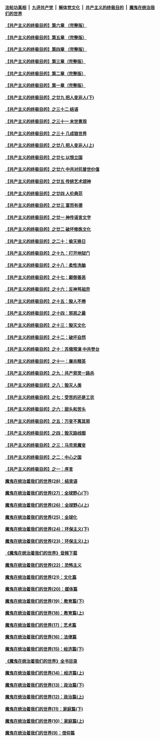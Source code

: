 ####  [法轮功真相](../../../../basic/blob/master/README.md?t=05200735) &nbsp;|&nbsp; [九评共产党](../../../../9ping.md/blob/master/README.md?t=05200735) &nbsp;|&nbsp; [解体党文化](../../../../jtdwh.md/blob/master/README.md?t=05200735)  &nbsp;|&nbsp; [共产主义的终极目的](../../../../gczydzjmd.md/blob/master/README.md?t=05200735) &nbsp;|&nbsp; [魔鬼在统治我们的世界](../../../../mgztzwmdsj.md/blob/master/README.md?t=05200735) 

#### [【共产主义的终极目的】第六章 （完整版）](../pages/nsc422/n11428913.md?t=05200735) 

#### [【共产主义的终极目的】第五章 （完整版）](../pages/nsc422/n11428912.md?t=05200735) 

#### [【共产主义的终极目的】第四章 （完整版）](../pages/nsc422/n11428907.md?t=05200735) 

#### [【共产主义的终极目的】第三章（完整版）](../pages/nsc422/n11428848.md?t=05200735) 

#### [【共产主义的终极目的】第二章（完整版）](../pages/nsc422/n11428831.md?t=05200735) 

#### [【共产主义的终极目的】第一章（完整版）](../pages/nsc422/n11417651.md?t=05200735) 

#### [【共产主义的终极目的】之廿九 把人变非人(下)](../pages/nsc422/n11344140.md?t=05200735) 

#### [【共产主义的终极目的】之三十二 结语](../pages/nsc422/n11360535.md?t=05200735) 

#### [【共产主义的终极目的】之三十一 末世景观](../pages/nsc422/n11351129.md?t=05200735) 

#### [【共产主义的终极目的】之三十 几成狼世界](../pages/nsc422/n11348280.md?t=05200735) 

#### [【共产主义的终极目的】之廿八 把人变非人(上)](../pages/nsc422/n11340492.md?t=05200735) 

#### [【共产主义的终极目的】之廿七 以恨立国](../pages/nsc422/n11336944.md?t=05200735) 

#### [【共产主义的终极目的】之廿六 中共对抗普世价值](../pages/nsc422/n11324785.md?t=05200735) 

#### [【共产主义的终极目的】之廿五 传统艺术颂神](../pages/nsc422/n11296396.md?t=05200735) 

#### [【共产主义的终极目的】之廿四 人伦典范](../pages/nsc422/n11296397.md?t=05200735) 

#### [【共产主义的终极目的】之廿三 富而有德](../pages/nsc422/n11283598.md?t=05200735) 

#### [【共产主义的终极目的】之廿一 神传语言文字](../pages/nsc422/n11263265.md?t=05200735) 

#### [【共产主义的终极目的】之廿二 破坏修炼文化](../pages/nsc422/n11245728.md?t=05200735) 

#### [【共产主义的终极目的】之二十：偷天换日](../pages/nsc422/n11238846.md?t=05200735) 

#### [【共产主义的终极目的】之十九：打开地狱门](../pages/nsc422/n11206376.md?t=05200735) 

#### [【共产主义的终极目的】之十八：柔性洗脑](../pages/nsc422/n11199994.md?t=05200735) 

#### [【共产主义的终极目的】之十七：颠倒善恶](../pages/nsc422/n11179782.md?t=05200735) 

#### [【共产主义的终极目的】之十六：反神骂祖宗](../pages/nsc422/n11166798.md?t=05200735) 

#### [【共产主义的终极目的】之十五：毁人不倦](../pages/nsc422/n11166792.md?t=05200735) 

#### [【共产主义的终极目的】之十四：邪恶之最](../pages/nsc422/n11150249.md?t=05200735) 

#### [【共产主义的终极目的】之十三：毁灭文化](../pages/nsc422/n11135227.md?t=05200735) 

#### [【共产主义的终极目的】之十二：破坏自然](../pages/nsc422/n11135214.md?t=05200735) 

#### [【共产主义的终极目的】之十：苏俄预演 中共登台](../pages/nsc422/n11118424.md?t=05200735) 

#### [【共产主义的终极目的】之十一：屠杀精英](../pages/nsc422/n11118442.md?t=05200735) 

#### [【共产主义的终极目的】之九：共产邪灵一路杀](../pages/nsc422/n11114139.md?t=05200735) 

#### [【共产主义的终极目的】之八：毁灭人类](../pages/nsc422/n11108503.md?t=05200735) 

#### [【共产主义的终极目的】之七：受苦的还是工农](../pages/nsc422/n11101809.md?t=05200735) 

#### [【共产主义的终极目的】之六：甜头和苦头](../pages/nsc422/n11096971.md?t=05200735) 

#### [【共产主义的终极目的】之五：万变不离其邪](../pages/nsc422/n11091285.md?t=05200735) 

#### [【共产主义的终极目的】之四：毁灭路线图](../pages/nsc422/n11086284.md?t=05200735) 

#### [【共产主义的终极目的】之三：马克思魔变](../pages/nsc422/n11061941.md?t=05200735) 

#### [【共产主义的终极目的】之二：中心之国](../pages/nsc422/n11047728.md?t=05200735) 

#### [【共产主义的终极目的】之一：序言](../pages/nsc422/n11086077.md?t=05200735) 

#### [魔鬼在统治着我们的世界(28)：结束语](../pages/nsc422/n10936246.md?t=05200735) 

#### [魔鬼在统治着我们的世界(27)：全球野心(下)](../pages/nsc422/n10928319.md?t=05200735) 

#### [魔鬼在统治着我们的世界(26)：全球野心(上)](../pages/nsc422/n10900318.md?t=05200735) 

#### [魔鬼在统治着我们的世界(25)：全球化](../pages/nsc422/n10788205.md?t=05200735) 

#### [魔鬼在统治着我们的世界(24)：环保主义(下)](../pages/nsc422/n10695307.md?t=05200735) 

#### [魔鬼在统治着我们的世界(23)：环保主义(上)](../pages/nsc422/n10688613.md?t=05200735) 

#### [《魔鬼在统治着我们的世界》音频下载](../pages/nsc422/n10635553.md?t=05200735) 

#### [魔鬼在统治着我们的世界(22)：恐怖主义](../pages/nsc422/n10614727.md?t=05200735) 

#### [魔鬼在统治着我们的世界(21)：文化篇](../pages/nsc422/n10597706.md?t=05200735) 

#### [魔鬼在统治着我们的世界(20)：媒体篇](../pages/nsc422/n10586579.md?t=05200735) 

#### [魔鬼在统治着我们的世界(19)：教育篇(下)](../pages/nsc422/n10564808.md?t=05200735) 

#### [魔鬼在统治着我们的世界(18)：教育篇(上)](../pages/nsc422/n10526970.md?t=05200735) 

#### [魔鬼在统治着我们的世界(17)：艺术篇](../pages/nsc422/n10499093.md?t=05200735) 

#### [魔鬼在统治着我们的世界(16)：法律篇](../pages/nsc422/n10485969.md?t=05200735) 

#### [魔鬼在统治着我们的世界(15)：经济篇(下)](../pages/nsc422/n10469975.md?t=05200735) 

#### [《魔鬼在统治着我们的世界》全书目录](../pages/nsc422/n10464261.md?t=05200735) 

#### [魔鬼在统治着我们的世界(14)：经济篇(上)](../pages/nsc422/n10457370.md?t=05200735) 

#### [魔鬼在统治着我们的世界(13)：政治篇(下)](../pages/nsc422/n10448270.md?t=05200735) 

#### [魔鬼在统治着我们的世界(12)：政治篇(上)](../pages/nsc422/n10444576.md?t=05200735) 

#### [魔鬼在统治着我们的世界(11)：家庭篇(下)](../pages/nsc422/n10440961.md?t=05200735) 

#### [魔鬼在统治着我们的世界(10)：家庭篇(上)](../pages/nsc422/n10435448.md?t=05200735) 

#### [魔鬼在统治着我们的世界(9)：信仰篇](../pages/nsc422/n10432159.md?t=05200735) 

